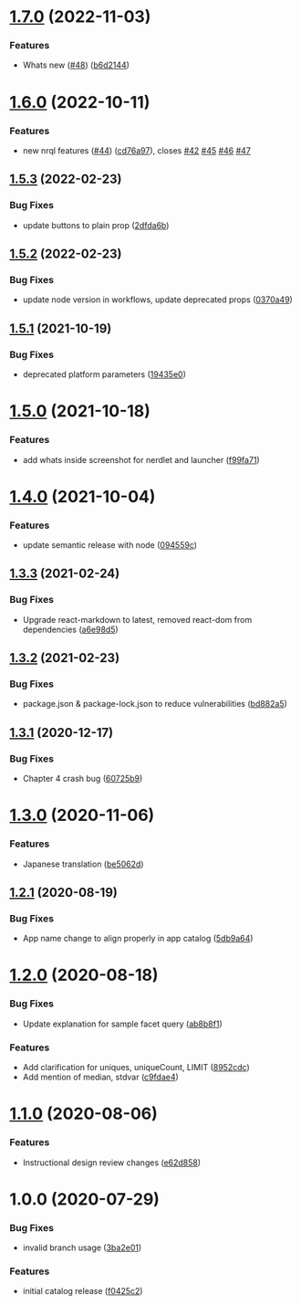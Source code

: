 # [1.7.0](https://github.com/newrelic/nr1-learn-nrql/compare/v1.6.0...v1.7.0) (2022-11-03)


### Features

* Whats new ([#48](https://github.com/newrelic/nr1-learn-nrql/issues/48)) ([b6d2144](https://github.com/newrelic/nr1-learn-nrql/commit/b6d214476523d300aeb928c0d4fd74212f485376))

# [1.6.0](https://github.com/newrelic/nr1-learn-nrql/compare/v1.5.3...v1.6.0) (2022-10-11)


### Features

* new nrql features ([#44](https://github.com/newrelic/nr1-learn-nrql/issues/44)) ([cd76a97](https://github.com/newrelic/nr1-learn-nrql/commit/cd76a977bc29a7b4655902579b9b91a310c37478)), closes [#42](https://github.com/newrelic/nr1-learn-nrql/issues/42) [#45](https://github.com/newrelic/nr1-learn-nrql/issues/45) [#46](https://github.com/newrelic/nr1-learn-nrql/issues/46) [#47](https://github.com/newrelic/nr1-learn-nrql/issues/47)

## [1.5.3](https://github.com/newrelic/nr1-learn-nrql/compare/v1.5.2...v1.5.3) (2022-02-23)


### Bug Fixes

* update buttons to plain prop ([2dfda6b](https://github.com/newrelic/nr1-learn-nrql/commit/2dfda6bc190a5862d1666921eda3f6b179f9cd26))

## [1.5.2](https://github.com/newrelic/nr1-learn-nrql/compare/v1.5.1...v1.5.2) (2022-02-23)


### Bug Fixes

* update node version in workflows, update deprecated props ([0370a49](https://github.com/newrelic/nr1-learn-nrql/commit/0370a494cfd3005bfdbeb872ffbe9351abcb56de))

## [1.5.1](https://github.com/newrelic/nr1-learn-nrql/compare/v1.5.0...v1.5.1) (2021-10-19)


### Bug Fixes

* deprecated platform parameters ([19435e0](https://github.com/newrelic/nr1-learn-nrql/commit/19435e012e4c03ca43fca9759f2c2bad87285a7c))

# [1.5.0](https://github.com/newrelic/nr1-learn-nrql/compare/v1.4.0...v1.5.0) (2021-10-18)


### Features

* add whats inside screenshot for nerdlet and launcher ([f99fa71](https://github.com/newrelic/nr1-learn-nrql/commit/f99fa71ff8822a5ebb4dc9f8bf004448fa5d0de5))

# [1.4.0](https://github.com/newrelic/nr1-learn-nrql/compare/v1.3.3...v1.4.0) (2021-10-04)


### Features

* update semantic release with node ([094559c](https://github.com/newrelic/nr1-learn-nrql/commit/094559c713b87d0dc9f444bd9623311707685188))

## [1.3.3](https://github.com/newrelic/nr1-learn-nrql/compare/v1.3.2...v1.3.3) (2021-02-24)


### Bug Fixes

* Upgrade react-markdown to latest, removed react-dom from dependencies ([a6e98d5](https://github.com/newrelic/nr1-learn-nrql/commit/a6e98d5829991baa8f3ea6f05d66ab1c78106942))

## [1.3.2](https://github.com/newrelic/nr1-learn-nrql/compare/v1.3.1...v1.3.2) (2021-02-23)


### Bug Fixes

* package.json & package-lock.json to reduce vulnerabilities ([bd882a5](https://github.com/newrelic/nr1-learn-nrql/commit/bd882a526e2bbebc1c97e1b9ff466b35fcc3e283))

## [1.3.1](https://github.com/newrelic/nr1-learn-nrql/compare/v1.3.0...v1.3.1) (2020-12-17)


### Bug Fixes

* Chapter 4 crash bug ([60725b9](https://github.com/newrelic/nr1-learn-nrql/commit/60725b976aba48f7e88f55022db965c75ed06f67))

# [1.3.0](https://github.com/newrelic/nr1-learn-nrql/compare/v1.2.1...v1.3.0) (2020-11-06)


### Features

* Japanese translation ([be5062d](https://github.com/newrelic/nr1-learn-nrql/commit/be5062dcb10a363e1ad89e0f9bd27d8c60acded7))

## [1.2.1](https://github.com/newrelic/nr1-learn-nrql/compare/v1.2.0...v1.2.1) (2020-08-19)


### Bug Fixes

* App name change to align properly in app catalog ([5db9a64](https://github.com/newrelic/nr1-learn-nrql/commit/5db9a64a08f673540e086a18c3946b846a872835))

# [1.2.0](https://github.com/newrelic/nr1-learn-nrql/compare/v1.1.0...v1.2.0) (2020-08-18)


### Bug Fixes

* Update explanation for sample facet query ([ab8b8f1](https://github.com/newrelic/nr1-learn-nrql/commit/ab8b8f1a499ea50035d38c6f55947590ee19bcf2))


### Features

* Add clarification for uniques, uniqueCount, LIMIT ([8952cdc](https://github.com/newrelic/nr1-learn-nrql/commit/8952cdc36641408e77aa3e53b57d4ea7baac9da3))
* Add mention of median, stdvar ([c9fdae4](https://github.com/newrelic/nr1-learn-nrql/commit/c9fdae4d54d99eef2c520664c03c7c4d31487336))

# [1.1.0](https://github.com/newrelic/nr1-learn-nrql/compare/v1.0.0...v1.1.0) (2020-08-06)


### Features

* Instructional design review changes ([e62d858](https://github.com/newrelic/nr1-learn-nrql/commit/e62d85851b27f1b74c98af5826e7943216baa852))

# 1.0.0 (2020-07-29)


### Bug Fixes

* invalid branch usage ([3ba2e01](https://github.com/newrelic/nr1-learn-nrql/commit/3ba2e0176e72c16645ca370442e67d3a15801878))


### Features

* initial catalog release ([f0425c2](https://github.com/newrelic/nr1-learn-nrql/commit/f0425c2caffdfdfbcec46a61f49ae3c012d1a1f2))
